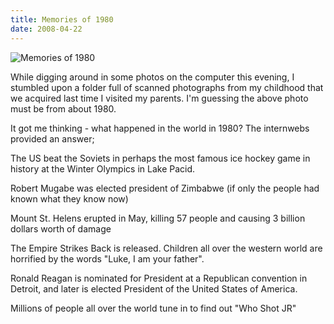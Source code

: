 ```yaml
---
title: Memories of 1980
date: 2008-04-22
---
```


![Memories of 1980](https://source.unsplash.com/hopX_jpVtRM/1600x900)

While digging around in some photos on the computer this evening, I stumbled upon a folder full of scanned photographs from my childhood that we acquired last time I visited my parents. I'm guessing the above photo must be from about 1980.

It got me thinking - what happened in the world in 1980? The internwebs provided an answer;

The US beat the Soviets in perhaps the most famous ice hockey game in history at the Winter Olympics in Lake Pacid.

Robert Mugabe was elected president of Zimbabwe (if only the people had known what they know now)

Mount St. Helens erupted in May, killing 57 people and causing 3 billion dollars worth of damage

The Empire Strikes Back is released. Children all over the western world are horrified by the words "Luke, I am your father".

Ronald Reagan is nominated for President at a Republican convention in Detroit, and later is elected President of the United States of America.

Millions of people all over the world tune in to find out "Who Shot JR"